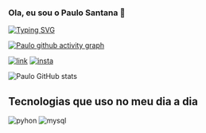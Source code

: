 ### Ola, eu sou o Paulo Santana 👋

[![Typing SVG](https://readme-typing-svg.herokuapp.com/?color=87CEFA&size=35&center=true&vCenter=true&width=1000&lines=Nice+to+meet+you,+my+name+is+Paulo;Welcome+to+my+GitHub+Profile!:%29)](https://git.io/typing-svg)


[![Paulo github activity graph](https://github-readme-activity-graph.vercel.app/graph?username=opaulodev&bg_color=0d1117&color=6695b2&line=ffffff&point=ff0000&area=true&hide_border=true)](https://github.com/ashutosh00710/github-readme-activity-graph)

[![link](https://img.shields.io/badge/LinkedIn-0077B5?style=for-the-badge&logo=linkedin&logoColor=white)](www.linkedin.com/in/paulo-santana-7518925a)
[![insta](https://img.shields.io/badge/Instagram-E4405F?style=for-the-badge&logo=instagram&logoColor=white)](https://instagram.com/_psantanaa_)

![Paulo GitHub stats](https://github-readme-stats.vercel.app/api?username=opaulodev&show_icons=true&theme=cobalt)

## Tecnologias que uso no meu dia a dia

![pyhon](https://img.shields.io/badge/Python-14354C?style=for-the-badge&logo=python&logoColor=white)
![mysql](https://img.shields.io/badge/MySQL-00000F?style=for-the-badge&logo=mysql&logoColor=white)
